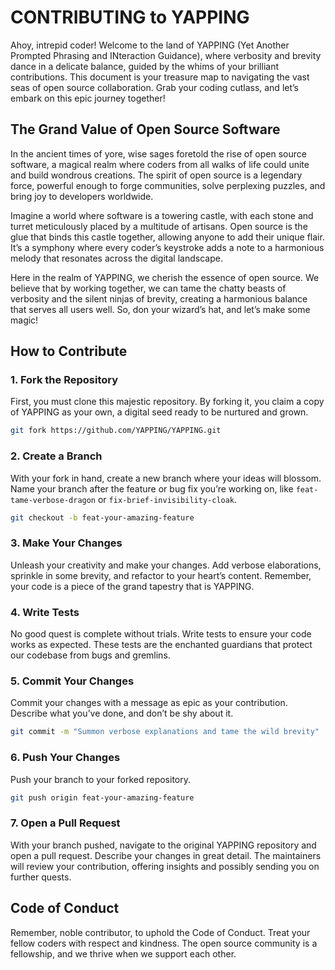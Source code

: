 # CONTRIBUTING to YAPPING

Ahoy, intrepid coder! Welcome to the land of YAPPING (Yet Another Prompted Phrasing and INteraction Guidance), where verbosity and brevity dance in a delicate balance, guided by the whims of your brilliant contributions. This document is your treasure map to navigating the vast seas of open source collaboration. Grab your coding cutlass, and let’s embark on this epic journey together!

## The Grand Value of Open Source Software

In the ancient times of yore, wise sages foretold the rise of open source software, a magical realm where coders from all walks of life could unite and build wondrous creations. The spirit of open source is a legendary force, powerful enough to forge communities, solve perplexing puzzles, and bring joy to developers worldwide.

Imagine a world where software is a towering castle, with each stone and turret meticulously placed by a multitude of artisans. Open source is the glue that binds this castle together, allowing anyone to add their unique flair. It’s a symphony where every coder’s keystroke adds a note to a harmonious melody that resonates across the digital landscape.

Here in the realm of YAPPING, we cherish the essence of open source. We believe that by working together, we can tame the chatty beasts of verbosity and the silent ninjas of brevity, creating a harmonious balance that serves all users well. So, don your wizard’s hat, and let’s make some magic!

## How to Contribute

### 1. Fork the Repository

First, you must clone this majestic repository. By forking it, you claim a copy of YAPPING as your own, a digital seed ready to be nurtured and grown.

```bash
git fork https://github.com/YAPPING/YAPPING.git
```

### 2. Create a Branch

With your fork in hand, create a new branch where your ideas will blossom. Name your branch after the feature or bug fix you’re working on, like `feat-tame-verbose-dragon` or `fix-brief-invisibility-cloak`.

```bash
git checkout -b feat-your-amazing-feature
```

### 3. Make Your Changes

Unleash your creativity and make your changes. Add verbose elaborations, sprinkle in some brevity, and refactor to your heart’s content. Remember, your code is a piece of the grand tapestry that is YAPPING.

### 4. Write Tests

No good quest is complete without trials. Write tests to ensure your code works as expected. These tests are the enchanted guardians that protect our codebase from bugs and gremlins.

### 5. Commit Your Changes

Commit your changes with a message as epic as your contribution. Describe what you’ve done, and don’t be shy about it.

```bash
git commit -m "Summon verbose explanations and tame the wild brevity"
```

### 6. Push Your Changes

Push your branch to your forked repository.

```bash
git push origin feat-your-amazing-feature
```

### 7. Open a Pull Request

With your branch pushed, navigate to the original YAPPING repository and open a pull request. Describe your changes in great detail. The maintainers will review your contribution, offering insights and possibly sending you on further quests.

## Code of Conduct

Remember, noble contributor, to uphold the Code of Conduct. Treat your fellow coders with respect and kindness. The open source community is a fellowship, and we thrive when we support each other.